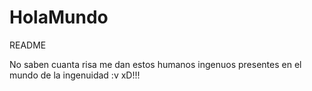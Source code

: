 # HolaMundo
README

No saben cuanta risa me dan estos humanos ingenuos presentes en el mundo de la ingenuidad :v xD!!!
